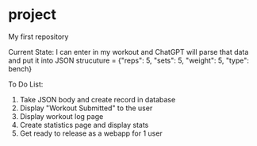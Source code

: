 # project
My first repository

Current State:
I can enter in my workout and ChatGPT will parse that data and put
it into JSON strucuture = {"reps": 5, "sets": 5, "weight": 5, "type": bench}


To Do List:
1. Take JSON body and create record in database
2. Display "Workout Submitted" to the user
3. Display workout log page
4. Create statistics page and display stats
5. Get ready to release as a webapp for 1 user